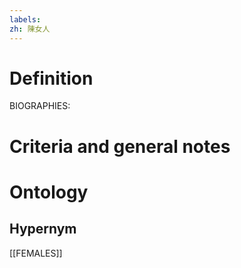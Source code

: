 ```yaml
---
labels: 
zh: 陳女人
---
```


# Definition
BIOGRAPHIES:
# Criteria and general notes
# Ontology

## Hypernym
[[FEMALES]]